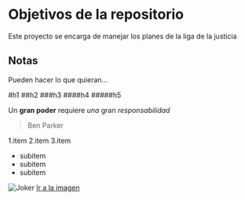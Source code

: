 # Objetivos de la repositorio

Este proyecto se encarga de manejar los planes de la liga de la justicia


## Notas
Pueden hacer lo que quieran...


#h1
##h2
###h3
####h4
#####h5

Un **gran poder** requiere _una_ gran *responsabilidad*
>Ben Parker

1.item
2.item
3.item
  * subitem
  * subitem
  * subitem
  
  ![Joker](https://i.blogs.es/bc2aae/the-joker/450_1000.jpg)
  [Ir a la imagen](https://i.blogs.es/bc2aae/the-joker/450_1000.jpg)
